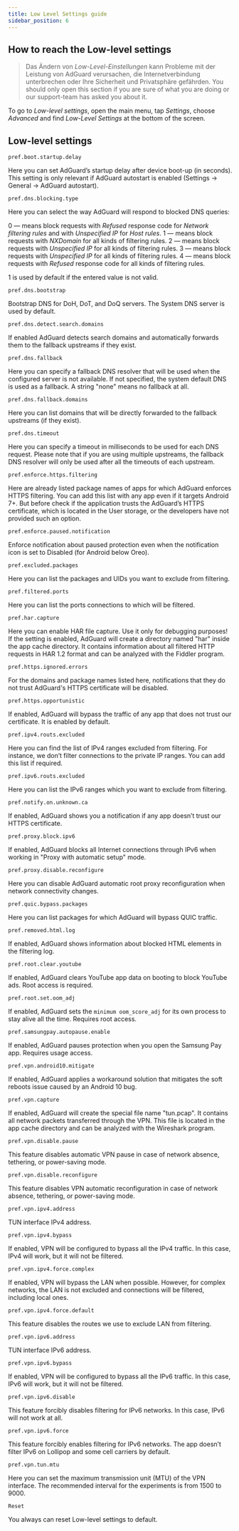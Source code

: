 ```yaml
---
title: Low Level Settings guide
sidebar_position: 6
---
```


## How to reach the Low-level settings

> Das Ändern von *Low-Level-Einstellungen* kann Probleme mit der Leistung von AdGuard verursachen, die Internetverbindung unterbrechen oder Ihre Sicherheit und Privatsphäre gefährden. You should only open this section if you are sure of what you are doing or our support-team has asked you about it.

To go to *Low-level settings*, open the main menu, tap *Settings*, choose *Advanced* and find *Low-Level Settings* at the bottom of the screen.

## Low-level settings

`pref.boot.startup.delay`

Here you can set AdGuard’s startup delay after device boot-up (in seconds). This setting is only relevant if AdGuard autostart is enabled (Settings → General → AdGuard autostart).

`pref.dns.blocking.type`

Here you can select the way AdGuard will respond to blocked DNS queries:

0 — means block requests with *Refused* response code for *Network filtering rules* and with *Unspecified IP* for *Host rules*. 1 — means block requests with *NXDomain* for all kinds of filtering rules. 2 — means block requests with *Unspecified IP* for all kinds of filtering rules. 3 — means block requests with *Unspecified IP* for all kinds of filtering rules. 4 — means block requests with *Refused* response code for all kinds of filtering rules.

1 is used by default if the entered value is not valid.

`pref.dns.bootstrap`

Bootstrap DNS for DoH, DoT, and DoQ servers. The System DNS server is used by default.

`pref.dns.detect.search.domains`

If enabled AdGuard detects search domains and automatically forwards them to the fallback upstreams if they exist.

`pref.dns.fallback`

Here you can specify a fallback DNS resolver that will be used when the configured server is not available. If not specified, the system default DNS is used as a fallback. A string "none" means no fallback at all.


`pref.dns.fallback.domains`

Here you can list domains that will be directly forwarded to the fallback upstreams (if they exist).

`pref.dns.timeout`

Here you can specify a timeout in milliseconds to be used for each DNS request. Please note that if you are using multiple upstreams, the fallback DNS resolver will only be used after all the timeouts of each upstream.

`pref.enforce.https.filtering`

Here are already listed package names of apps for which AdGuard enforces HTTPS filtering. You can add this list with any app even if it targets Android 7+. But before check if the application trusts the AdGuard’s HTTPS certificate, which is located in the User storage, or the developers have not provided such an option.

`pref.enforce.paused.notification`

Enforce notification about paused protection even when the notification icon is set to Disabled (for Android below Oreo).

`pref.excluded.packages`

Here you can list the packages and UIDs you want to exclude from filtering.

`pref.filtered.ports`

Here you can list the ports connections to which will be filtered.

`pref.har.capture`

Here you can enable HAR file capture. Use it only for debugging purposes! If the setting is enabled, AdGuard will create a directory named "har" inside the app cache directory. It contains information about all filtered HTTP requests in HAR 1.2 format and can be analyzed with the Fiddler program.

`pref.https.ignored.errors`

For the domains and package names listed here, notifications that they do not trust AdGuard's HTTPS certificate will be disabled.

`pref.https.opportunistic`

If enabled, AdGuard will bypass the traffic of any app that does not trust our certificate. It is enabled by default.

`pref.ipv4.routs.excluded`

Here you can find the list of IPv4 ranges excluded from filtering. For instance, we don’t filter connections to the private IP ranges. You can add this list if required.

`pref.ipv6.routs.excluded`

Here you can list the IPv6 ranges which you want to exclude from filtering.

`pref.notify.on.unknown.ca`

If enabled, AdGuard shows you a notification if any app doesn’t trust our HTTPS certificate.

`pref.proxy.block.ipv6`

If enabled, AdGuard blocks all Internet connections through IPv6 when working in "Proxy with automatic setup" mode.

`pref.proxy.disable.reconfigure`

Here you can disable AdGuard automatic root proxy reconfiguration when network connectivity changes.

`pref.quic.bypass.packages`

Here you can list packages for which AdGuard will bypass QUIC traffic.

`pref.removed.html.log`

If enabled, AdGuard shows information about blocked HTML elements in the filtering log.

`pref.root.clear.youtube`

If enabled, AdGuard clears YouTube app data on booting to block YouTube ads. Root access is required.

`pref.root.set.oom_adj`

If enabled, AdGuard sets the `minimum oom_score_adj` for its own process to stay alive all the time. Requires root access.

`pref.samsungpay.autopause.enable`

If enabled, AdGuard pauses protection when you open the Samsung Pay app. Requires usage access.

`pref.vpn.android10.mitigate`

If enabled, AdGuard applies a workaround solution that mitigates the soft reboots issue caused by an Android 10 bug.

`pref.vpn.capture`

If enabled, AdGuard will create the special file name "tun.pcap". It contains all network packets transferred through the VPN. This file is located in the app cache directory and can be analyzed with the Wireshark program.

`pref.vpn.disable.pause`

This feature disables automatic VPN pause in case of network absence, tethering, or power-saving mode.

`pref.vpn.disable.reconfigure`

This feature disables VPN automatic reconfiguration in case of network absence, tethering, or power-saving mode.

`pref.vpn.ipv4.address`

TUN interface IPv4 address.

`pref.vpn.ipv4.bypass`

If enabled, VPN will be configured to bypass all the IPv4 traffic. In this case, IPv4 will work, but it will not be filtered.

`pref.vpn.ipv4.force.complex`

If enabled, VPN will bypass the LAN when possible. However, for complex networks, the LAN is not excluded and connections will be filtered, including local ones.

`pref.vpn.ipv4.force.default`

This feature disables the routes we use to exclude LAN from filtering.

`pref.vpn.ipv6.address`

TUN interface IPv6 address.

`pref.vpn.ipv6.bypass`

If enabled, VPN will be configured to bypass all the IPv6 traffic. In this case, IPv6 will work, but it will not be filtered.

`pref.vpn.ipv6.disable`

This feature forcibly disables filtering for IPv6 networks. In this case, IPv6 will not work at all.

`pref.vpn.ipv6.force`

This feature forcibly enables filtering for IPv6 networks. The app doesn’t filter IPv6 on Lollipop and some cell carriers by default.

`pref.vpn.tun.mtu`

Here you can set the maximum transmission unit (MTU) of the VPN interface. The recommended interval for the experiments is from 1500 to 9000.

`Reset`

You always can reset Low-level settings to default.
